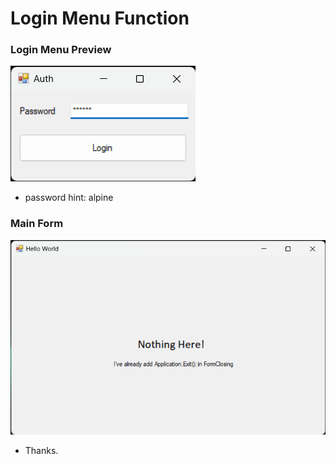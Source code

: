 # Login Menu Function

### Login Menu Preview
![This is an image](https://github.com/yarzardhiyit/yarzardhiyit/blob/main/auth.png)

- password hint: alpine

### Main Form
![This is an image](https://github.com/yarzardhiyit/yarzardhiyit/blob/main/frmMain.png)

- Thanks.
